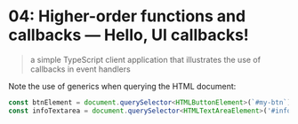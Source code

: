 # 04: Higher-order functions and callbacks &mdash; Hello, UI callbacks!
> a simple TypeScript client application that illustrates the use of callbacks in event handlers

Note the use of generics when querying the HTML document:
```typescript
const btnElement = document.querySelector<HTMLButtonElement>(`#my-btn`);
const infoTextarea = document.querySelector<HTMLTextAreaElement>('#infoArea');
```
